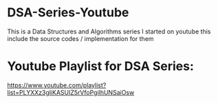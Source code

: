 # DSA-Series-Youtube
This is a Data Structures and Algorithms series I started on youtube this include the source codes / implementation for them

# Youtube Playlist for DSA Series:
https://www.youtube.com/playlist?list=PLYXXz3gliKASUIZ5rVfoPgilhUNSaiOsw
